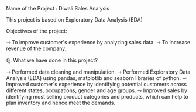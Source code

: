 Name of the Project : Diwali Sales Analysis

This project is based on Exploratory Data Analysis (EDA)

Objectives of the project:

⇾ To improve customer's experience by analyzing sales data.
⇾ To increase revenue of the company.

ℚ. What we have done in this project?

⇾ Performed data cleaning and manipulation.
⇾ Performed Exploratory Data Analysis (EDA) using pandas, matplotlib and seaborn libraries of python.
⇾ Improved customer's experience by identifying potential customers across different states, occupations, gender and age groups.
⇾ Improved sales by identifying most selling product categories and products, which can help to plan inventory and hence meet the demands.
